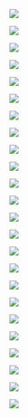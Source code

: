 ﻿![](Aspose.Words.2f7f2b89-f433-4c51-8a78-b375dab04a3d.001.jpeg)

![](Aspose.Words.2f7f2b89-f433-4c51-8a78-b375dab04a3d.002.jpeg)

![](Aspose.Words.2f7f2b89-f433-4c51-8a78-b375dab04a3d.003.jpeg)

![](Aspose.Words.2f7f2b89-f433-4c51-8a78-b375dab04a3d.004.jpeg)

![](Aspose.Words.2f7f2b89-f433-4c51-8a78-b375dab04a3d.005.jpeg)

![](Aspose.Words.2f7f2b89-f433-4c51-8a78-b375dab04a3d.006.jpeg)

![](Aspose.Words.2f7f2b89-f433-4c51-8a78-b375dab04a3d.007.jpeg)

![](Aspose.Words.2f7f2b89-f433-4c51-8a78-b375dab04a3d.008.jpeg)

![](Aspose.Words.2f7f2b89-f433-4c51-8a78-b375dab04a3d.009.jpeg)

![](Aspose.Words.2f7f2b89-f433-4c51-8a78-b375dab04a3d.010.jpeg)

![](Aspose.Words.2f7f2b89-f433-4c51-8a78-b375dab04a3d.011.jpeg)

![](Aspose.Words.2f7f2b89-f433-4c51-8a78-b375dab04a3d.012.jpeg)

![](Aspose.Words.2f7f2b89-f433-4c51-8a78-b375dab04a3d.013.jpeg)

![](Aspose.Words.2f7f2b89-f433-4c51-8a78-b375dab04a3d.014.jpeg)

![](Aspose.Words.2f7f2b89-f433-4c51-8a78-b375dab04a3d.015.jpeg)

![](Aspose.Words.2f7f2b89-f433-4c51-8a78-b375dab04a3d.016.jpeg)

![](Aspose.Words.2f7f2b89-f433-4c51-8a78-b375dab04a3d.017.jpeg)

![](Aspose.Words.2f7f2b89-f433-4c51-8a78-b375dab04a3d.018.jpeg)

![](Aspose.Words.2f7f2b89-f433-4c51-8a78-b375dab04a3d.019.jpeg)

![](Aspose.Words.2f7f2b89-f433-4c51-8a78-b375dab04a3d.020.jpeg)

![](Aspose.Words.2f7f2b89-f433-4c51-8a78-b375dab04a3d.021.jpeg)

![](Aspose.Words.2f7f2b89-f433-4c51-8a78-b375dab04a3d.022.jpeg)

![](Aspose.Words.2f7f2b89-f433-4c51-8a78-b375dab04a3d.023.jpeg)

![](Aspose.Words.2f7f2b89-f433-4c51-8a78-b375dab04a3d.024.jpeg)
